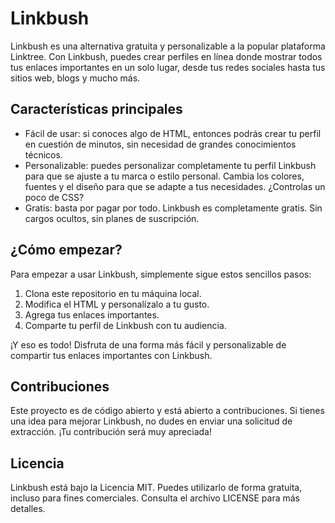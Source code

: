 # Linkbush

Linkbush es una alternativa gratuita y personalizable a la popular plataforma Linktree. Con Linkbush, puedes crear perfiles en línea donde mostrar todos tus enlaces importantes en un solo lugar, desde tus redes sociales hasta tus sitios web, blogs y mucho más.

## Características principales
- Fácil de usar: si conoces algo de HTML, entonces podrás crear tu perfil en cuestión de minutos, sin necesidad de grandes conocimientos técnicos.
- Personalizable: puedes personalizar completamente tu perfil Linkbush para que se ajuste a tu marca o estilo personal. Cambia los colores, fuentes y el diseño para que se adapte a tus necesidades. ¿Controlas un poco de CSS? 
- Gratis: basta por pagar por todo. Linkbush es completamente gratis. Sin cargos ocultos, sin planes de suscripción.

## ¿Cómo empezar?
Para empezar a usar Linkbush, simplemente sigue estos sencillos pasos:

1. Clona este repositorio en tu máquina local.
2. Modifica el HTML y personalízalo a tu gusto.
3. Agrega tus enlaces importantes.
4. Comparte tu perfil de Linkbush con tu audiencia.

¡Y eso es todo! Disfruta de una forma más fácil y personalizable de compartir tus enlaces importantes con Linkbush.

## Contribuciones
Este proyecto es de código abierto y está abierto a contribuciones. Si tienes una idea para mejorar Linkbush, no dudes en enviar una solicitud de extracción. ¡Tu contribución será muy apreciada!

## Licencia
Linkbush está bajo la Licencia MIT. Puedes utilizarlo de forma gratuita, incluso para fines comerciales. Consulta el archivo LICENSE para más detalles.
